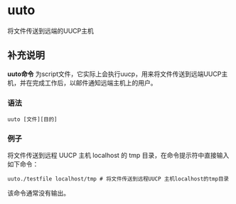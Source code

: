 uuto
===

将文件传送到远端的UUCP主机

## 补充说明

**uuto命令** 为script文件，它实际上会执行uucp，用来将文件传送到远端UUCP主机，并在完成工作后，以邮件通知远端主机上的用户。

###  语法

```shell
uuto [文件][目的]
```


### 例子

将文件传送到远程 UUCP 主机 localhost 的 tmp 目录，在命令提示符中直接输入如下命令：

```shell
uuto./testfile localhost/tmp # 将文件传送到远程UUCP 主机localhost的tmp目录 
```

该命令通常没有输出。

